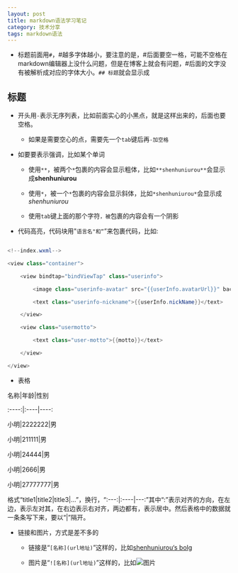 ```yaml
---
layout: post
title: markdown语法学习笔记
category: 技术分享
tags: markdown语法
---
```



- 标题前面用`#`，#越多字体越小，要注意的是，#后面要空一格，可能不空格在markdown编辑器上没什么问题，但是在博客上就会有问题，#后面的文字没有被解析成对应的字体大小。`## 标题`就会显示成

## 标题

- 开头用`-`表示无序列表，比如前面实心的小黑点，就是这样出来的，后面也要空格。

    - 如果是需要空心的点，需要先一个`tab`键后再`-加空格`

- 如要要表示强调，比如某个单词

    - 使用`**`，被两个`*`包裹的内容会显示粗体，比如`**shenhuniurou**`会显示成**shenhuniurou**

    - 使用`*`，被一个`*`包裹的内容会显示斜体，比如`*shenhuniurou*`会显示成*shenhuniurou*

    - 使用`tab`键上面的那个字符`，被`包裹的内容会有一个阴影

- 代码高亮，代码块用"```语言名"和“```”来包裹代码，比如:

```java

<!--index.wxml-->

<view class="container">

    <view bindtap="bindViewTap" class="userinfo">

        <image class="userinfo-avatar" src="{{userInfo.avatarUrl}}" background-size="cover"></image>

        <text class="userinfo-nickname">{{userInfo.nickName}}</text>

    </view>

    <view class="usermotto">

        <text class="user-motto">{{motto}}</text>

    </view>

</view>

```

- 表格    

名称|年龄|性别

:----:|:----|----:

小明|2222222|男

小明|211111|男

小明|24444|男

小明|2666|男

小明|27777777|男

格式“title1|title2|title3|...”，换行，“:---:|:----|---:”其中“:”表示对齐的方向，在左边，表示左对其，在右边表示右对齐，两边都有，表示居中。然后表格中的数据就一条条写下来，要以“|”隔开。

- 链接和图片，方式是差不多的

    - 链接是“`[名称](url地址)`”这样的，比如[shenhuniurou‘s bolg](http://shenhuniurou.com)

    - 图片是“`![名称](url地址)`”这样的，比如![图片](http://offfjcibp.bkt.clouddn.com/IMG_1612.JPG)


